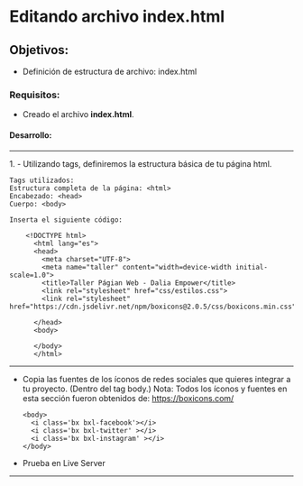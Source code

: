 # Editando archivo index.html

## Objetivos: 
  - Definición de estructura de archivo: index.html
  
### Requisitos:
  - Creado el archivo <b>index.html</b>.
  
#### Desarrollo:

<hr>
1. 
 - Utilizando tags, definiremos la estructura básica de tu página html.

    Tags utilizados:
    Estructura completa de la página: <html>
    Encabezado: <head>
    Cuerpo: <body>
    
    Inserta el siguiente código: 
    
        <!DOCTYPE html>
          <html lang="es">
          <head>
            <meta charset="UTF-8">
            <meta name="taller" content="width=device-width initial-scale=1.0">
            <title>Taller Págian Web - Dalia Empower</title>            
            <link rel="stylesheet" href="css/estilos.css">
            <link rel="stylesheet" href="https://cdn.jsdelivr.net/npm/boxicons@2.0.5/css/boxicons.min.css">
      
          </head>
          <body>

          </body> 
          </html>
   <hr>
  
  - Copia las fuentes de los íconos de redes sociales que quieres integrar a tu proyecto. (Dentro del tag body.)
    Nota: Todos los íconos y fuentes en esta sección fueron obtenidos de: https://boxicons.com/
      
        <body>
          <i class='bx bxl-facebook'></i>
          <i class='bx bxl-twitter' ></i>
          <i class='bx bxl-instagram' ></i>
        </body>  

  - Prueba en Live Server
<hr>
  
  
